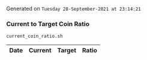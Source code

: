 Generated on `Tuesday 28-September-2021 at 23:14:21`

### Current to Target Coin Ratio
`current_coin_ratio.sh`

Date|Current|Target|Ratio
---|---|---|---
